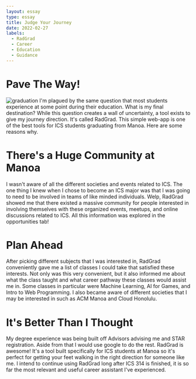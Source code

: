 ```yaml
---
layout: essay
type: essay
title: Judge Your Journey
date: 2022-02-27
labels:
  - RadGrad
  - Career
  - Education
  - Guidance
---
```


# Pave The Way!
<img class="ui medium right floated image" src="https://www.gannett-cdn.com/media/2019/10/02/USATODAY/usatsports/gettyimages-1066324992.jpg?width=660&height=372&fit=crop&format=pjpg&auto=webp" alt="graduation">
I'm plagued by the same question that most students experience at some point during their education. What is my final destination? While this question creates a wall of uncertainty, a tool exists to give my journey direction. It's called RadGrad. This simple web-app is one of the best tools for ICS students graduating from Manoa. Here are some reasons why.

# There's a Huge Community at Manoa

I wasn't aware of all the different societies and events related to ICS. The one thing I knew when I chose to become an ICS major was that I was going to need to be involved in teams of like minded individuals. Welp, RadGrad showed me that there existed a massive community for people interested in involving themselves with these organized events, meetups, and online discussions related to ICS. All this information was explored in the opportunities tab!

# Plan Ahead

After picking different subjects that I was interested in, RadGrad conveniently gave me a list of classes I could take that satisfied these interests. Not only was this very convenient, but it also informed me about what the class taught and what career pathway these classes would assist me in. Some classes in particular were Machine Learning, AI for Games, and Intro to Web Programming. I also became aware of different societies that I may be interested in such as ACM Manoa and Cloud Honolulu.

# It's Better Than I Thought

My degree experience was being built off Advisors advising me and STAR registration. Aside from that I would use google to do the rest. RadGrad is awesome! It's a tool built specifically for ICS students at Manoa so it's perfect for getting your feet walking in the right direction for someone like me. I intend to continue using RadGrad long after ICS 314 is finished, it is so far the most relevant and useful career assistant I've experienced.
